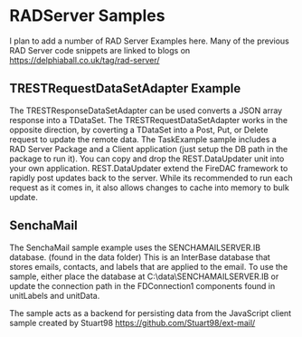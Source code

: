 # RADServer Samples

I plan to add a number of RAD Server Examples here. 
Many of the previous RAD Server code snippets are linked to blogs on https://delphiaball.co.uk/tag/rad-server/

## TRESTRequestDataSetAdapter Example
The TRESTResponseDataSetAdapter can be used converts a JSON array response into a TDataSet.
The TRESTRequestDataSetAdapter works in the opposite direction, by coverting a TDataSet into a Post, Put, or Delete request to update the remote data. 
The TaskExample sample includes a RAD Server Package and a Client application (just setup the DB path in the package to run it). You can copy and drop the REST.DataUpdater unit into your own application. REST.DataUpdater extend the FireDAC framework to rapidly post updates back to the server. While its recommended to run each request as it comes in, it also allows changes to cache into memory to bulk update.

## SenchaMail
The SenchaMail sample example uses the SENCHAMAILSERVER.IB database. (found in the data folder)
This is an InterBase database that stores emails, contacts, and labels that are applied to the email. 
To use the sample, either place the database at C:\data\SENCHAMAILSERVER.IB or update the connection path in the FDConnection1 components found in unitLabels and unitData.

The sample acts as a backend for persisting data from the JavaScript client sample created by Stuart98
https://github.com/Stuart98/ext-mail/


